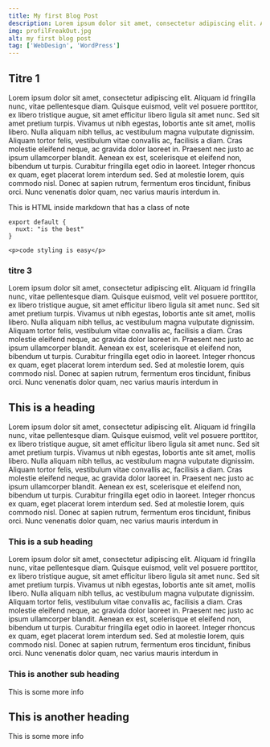 ```yaml
---
title: My first Blog Post
description: Lorem ipsum dolor sit amet, consectetur adipiscing elit. Aliquam id fringilla nunc, vitae pellentesque diam. Quisque euismod, velit vel posuere porttitor, ex libero tristique augue, sit amet efficitur libero ligula sit amet nunc. Sed sit amet pretium turpis.
img: profilFreakOut.jpg
alt: my first blog post
tag: ['WebDesign', 'WordPress']
---
```


<!-- # My first blog post -->

## Titre 1

Lorem ipsum dolor sit amet, consectetur adipiscing elit. Aliquam id fringilla nunc, vitae pellentesque diam. Quisque euismod, velit vel posuere porttitor, ex libero tristique augue, sit amet efficitur libero ligula sit amet nunc. Sed sit amet pretium turpis. Vivamus ut nibh egestas, lobortis ante sit amet, mollis libero. Nulla aliquam nibh tellus, ac vestibulum magna vulputate dignissim. Aliquam tortor felis, vestibulum vitae convallis ac, facilisis a diam. Cras molestie eleifend neque, ac gravida dolor laoreet in. Praesent nec justo ac ipsum ullamcorper blandit. Aenean ex est, scelerisque et eleifend non, bibendum ut turpis. Curabitur fringilla eget odio in laoreet. Integer rhoncus ex quam, eget placerat lorem interdum sed. Sed at molestie lorem, quis commodo nisl. Donec at sapien rutrum, fermentum eros tincidunt, finibus orci. Nunc venenatis dolor quam, nec varius mauris interdum in.

<div class="text-black">
  This is HTML inside markdown that has a class of note
</div>

```js[nuxt.config.js]
export default {
  nuxt: "is the best"
}
```
```html[my-first-blog-post.md]
<p>code styling is easy</p>
```

### titre 3

Lorem ipsum dolor sit amet, consectetur adipiscing elit. Aliquam id fringilla nunc, vitae pellentesque diam. Quisque euismod, velit vel posuere porttitor, ex libero tristique augue, sit amet efficitur libero ligula sit amet nunc. Sed sit amet pretium turpis. Vivamus ut nibh egestas, lobortis ante sit amet, mollis libero. Nulla aliquam nibh tellus, ac vestibulum magna vulputate dignissim. Aliquam tortor felis, vestibulum vitae convallis ac, facilisis a diam. Cras molestie eleifend neque, ac gravida dolor laoreet in. Praesent nec justo ac ipsum ullamcorper blandit. Aenean ex est, scelerisque et eleifend non, bibendum ut turpis. Curabitur fringilla eget odio in laoreet. Integer rhoncus ex quam, eget placerat lorem interdum sed. Sed at molestie lorem, quis commodo nisl. Donec at sapien rutrum, fermentum eros tincidunt, finibus orci. Nunc venenatis dolor quam, nec varius mauris interdum in

<info-box>
  <template #info-box>
    This is a vue component inside markdown using slots
  </template>
</info-box>

## This is a heading

Lorem ipsum dolor sit amet, consectetur adipiscing elit. Aliquam id fringilla nunc, vitae pellentesque diam. Quisque euismod, velit vel posuere porttitor, ex libero tristique augue, sit amet efficitur libero ligula sit amet nunc. Sed sit amet pretium turpis. Vivamus ut nibh egestas, lobortis ante sit amet, mollis libero. Nulla aliquam nibh tellus, ac vestibulum magna vulputate dignissim. Aliquam tortor felis, vestibulum vitae convallis ac, facilisis a diam. Cras molestie eleifend neque, ac gravida dolor laoreet in. Praesent nec justo ac ipsum ullamcorper blandit. Aenean ex est, scelerisque et eleifend non, bibendum ut turpis. Curabitur fringilla eget odio in laoreet. Integer rhoncus ex quam, eget placerat lorem interdum sed. Sed at molestie lorem, quis commodo nisl. Donec at sapien rutrum, fermentum eros tincidunt, finibus orci. Nunc venenatis dolor quam, nec varius mauris interdum in

### This is a sub heading

Lorem ipsum dolor sit amet, consectetur adipiscing elit. Aliquam id fringilla nunc, vitae pellentesque diam. Quisque euismod, velit vel posuere porttitor, ex libero tristique augue, sit amet efficitur libero ligula sit amet nunc. Sed sit amet pretium turpis. Vivamus ut nibh egestas, lobortis ante sit amet, mollis libero. Nulla aliquam nibh tellus, ac vestibulum magna vulputate dignissim. Aliquam tortor felis, vestibulum vitae convallis ac, facilisis a diam. Cras molestie eleifend neque, ac gravida dolor laoreet in. Praesent nec justo ac ipsum ullamcorper blandit. Aenean ex est, scelerisque et eleifend non, bibendum ut turpis. Curabitur fringilla eget odio in laoreet. Integer rhoncus ex quam, eget placerat lorem interdum sed. Sed at molestie lorem, quis commodo nisl. Donec at sapien rutrum, fermentum eros tincidunt, finibus orci. Nunc venenatis dolor quam, nec varius mauris interdum in

### This is another sub heading

This is some more info

## This is another heading

This is some more info